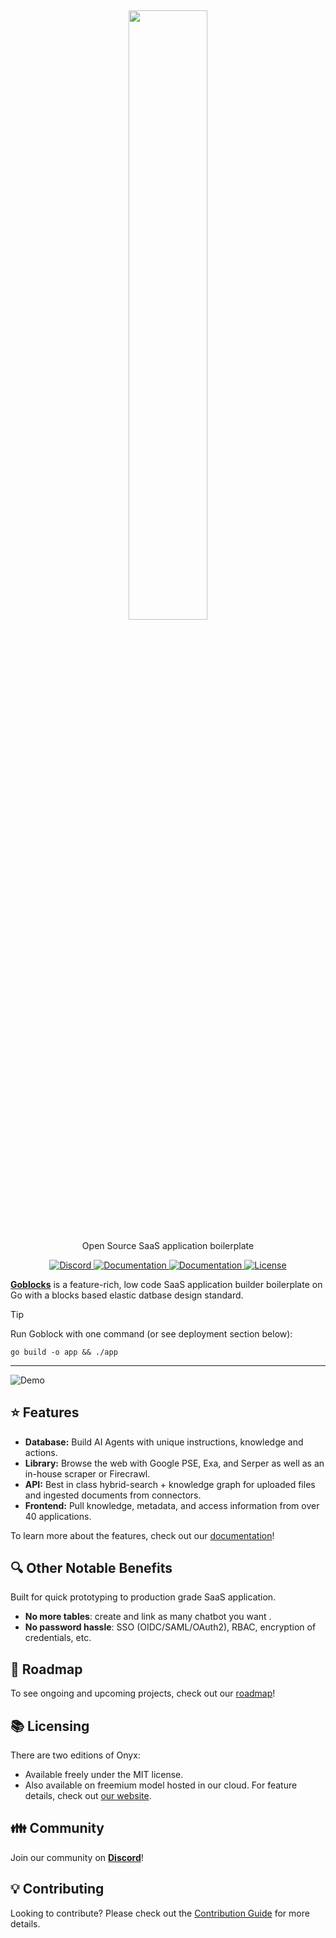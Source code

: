 <a name="readme-top"></a>

<h2 align="center">
    <a href="https://www.onyx.app/"> <img width="50%" src="https://typewriting.ai/Typewriting-logo.jpg" /></a>
</h2>

<p align="center">Open Source SaaS application boilerplate</p>

<p align="center">
    <a href="https://discord.gg/tqbH6Svz8k" target="_blank">
        <img src="https://img.shields.io/badge/discord-join-blue.svg?logo=discord&logoColor=white" alt="Discord">
    </a>
    <a href="https://typewriting.ai/docs" target="_blank">
        <img src="https://img.shields.io/badge/docs-view-blue" alt="Documentation">
    </a>
    <a href="https://typewriting.ai" target="_blank">
        <img src="https://img.shields.io/website?url=https://www.onyx.app&up_message=visit&up_color=blue" alt="Documentation">
    </a>
    <a href="https://github.com/miumoin/goblocks/blob/master/LICENSE" target="_blank">
        <img src="https://img.shields.io/static/v1?label=license&message=MIT&color=blue" alt="License">
    </a>
</p>



**[Goblocks](https://www.onyx.app/)** is a feature-rich, low code SaaS application builder boilerplate on Go with a blocks based elastic datbase design standard.

> [!TIP]
> Run Goblock with one command (or see deployment section below):
> ```
> go build -o app && ./app
> ```

****

![Demo](https://github.com/onyx-dot-app/onyx/releases/download/v0.21.1/OnyxChatSilentDemo.gif)



## ⭐ Features
- **Database:** Build AI Agents with unique instructions, knowledge and actions.
- **Library:** Browse the web with Google PSE, Exa, and Serper as well as an in-house scraper or Firecrawl.
- **API:** Best in class hybrid-search + knowledge graph for uploaded files and ingested documents from connectors. 
- **Frontend:** Pull knowledge, metadata, and access information from over 40 applications.

To learn more about the features, check out our [documentation](https://typewriting.ai/docs)!


## 🔍 Other Notable Benefits
Built for quick prototyping to production grade SaaS application.

- **No more tables**: create and link as many chatbot you want .
- **No password hassle**: SSO (OIDC/SAML/OAuth2), RBAC, encryption of credentials, etc.

## 🚧 Roadmap
To see ongoing and upcoming projects, check out our [roadmap](https://typewriting.ai/docs)!



## 📚 Licensing
There are two editions of Onyx:

- Available freely under the MIT license.
- Also available on freemium model hosted in our cloud.
For feature details, check out [our website](https://typewriting.ai).



## 👪 Community
Join our community on **[Discord](https://discord.gg/tqbH6Svz8k)**!



## 💡 Contributing
Looking to contribute? Please check out the [Contribution Guide](CONTRIBUTING.md) for more details.